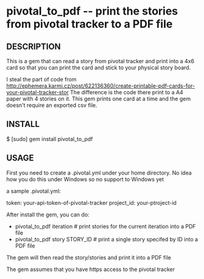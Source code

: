 pivotal_to_pdf -- print the stories from pivotal tracker to a PDF file
====================================

## DESCRIPTION
This is a gem that can read a story from pivotal tracker and print into a 4x6 card so that you can print the card and stick to your physical story board.

I steal the part of code from http://ephemera.karmi.cz/post/622136360/create-printable-pdf-cards-for-your-pivotal-tracker-stor The difference is the code there print to a A4 paper with 4 stories on it. This gem prints one card at a time and the gem doesn't require an exported csv file.
 
## INSTALL
  $ [sudo] gem install pivotal_to_pdf

## USAGE
First you need to create a .pivotal.yml under your home directory. No idea how you do this under Windows so no support to Windows yet

a sample .pivotal.yml:

token: your-api-token-of-pivotal-tracker
project_id: your-ptroject-id

After install the gem, you can do:
  * pivotal_to_pdf iteration       # print stories for the current iteration into a PDF file
  * pivotal_to_pdf story STORY_ID  # print a single story specifed by ID into a PDF file


The gem will then read the story/stories and print it into a PDF file

The gem assumes that you have https access to the pivotal tracker
